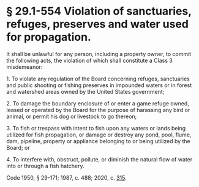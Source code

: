 # § 29.1-554 Violation of sanctuaries, refuges, preserves and water used for propagation.

<p>It shall be unlawful for any person, including a property owner, to commit the following acts, the violation of which shall constitute a Class 3 misdemeanor:</p><p>1. To violate any regulation of the Board concerning refuges, sanctuaries and public shooting or fishing preserves in impounded waters or in forest and watershed areas owned by the United States government;</p><p>2. To damage the boundary enclosure of or enter a game refuge owned, leased or operated by the Board for the purpose of harassing any bird or animal, or permit his dog or livestock to go thereon;</p><p>3. To fish or trespass with intent to fish upon any waters or lands being utilized for fish propagation, or damage or destroy any pond, pool, flume, dam, pipeline, property or appliance belonging to or being utilized by the Board; or</p><p>4. To interfere with, obstruct, pollute, or diminish the natural flow of water into or through a fish hatchery.</p><p>Code 1950, § 29-171; 1987, c. 488; 2020, c. <a href='http://lis.virginia.gov/cgi-bin/legp604.exe?201+ful+CHAP0315'>315</a>.</p>